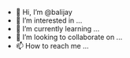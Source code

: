 - 👋 Hi, I’m @balijay
- 👀 I’m interested in ...
- 🌱 I’m currently learning ...
- 💞️ I’m looking to collaborate on ...
- 📫 How to reach me ...

<!---
balijay/balijay is a ✨ special ✨ repository because its `README.md` (this file) appears on your GitHub profile.
You can click the Preview link to take a look at your changes.
--->
